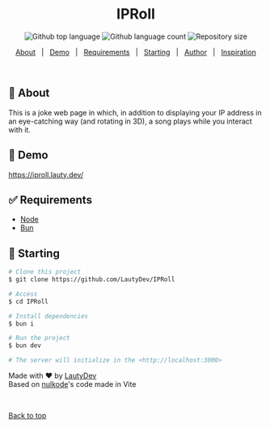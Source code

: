 <h1 align="center">IPRoll</h1>

<p align="center">
  <img alt="Github top language" src="https://img.shields.io/github/languages/top/LautyDev/IPRoll?color=56BEB8">

  <img alt="Github language count" src="https://img.shields.io/github/languages/count/LautyDev/IPRoll?color=56BEB8">

  <img alt="Repository size" src="https://img.shields.io/github/repo-size/LautyDev/IPRoll?color=56BEB8">
</p>

<p align="center">
  <a href="#dart-about">About</a> &#xa0; | &#xa0;
  <a href="#eyes-demo">Demo</a> &#xa0; | &#xa0;
  <a href="#white_check_mark-requirements">Requirements</a> &#xa0; | &#xa0;
  <a href="#checkered_flag-starting">Starting</a> &#xa0; | &#xa0;
  <a href="https://github.com/LautyDev" target="_blank">Author</a> &#xa0; | &#xa0;
  <a href="https://github.com/nulkode" target="_blank">Inspiration</a>
</p>

<br>

## :dart: About

This is a joke web page in which, in addition to displaying your IP address in an eye-catching way (and rotating in 3D), a song plays while you interact with it.

## :eyes: Demo

https://iproll.lauty.dev/

## :white_check_mark: Requirements

- [Node](https://nodejs.org/en/)
- [Bun](https://bun.sh/)

## :checkered_flag: Starting

```bash
# Clone this project
$ git clone https://github.com/LautyDev/IPRoll

# Access
$ cd IPRoll

# Install dependencies
$ bun i

# Run the project
$ bun dev

# The server will initialize in the <http://localhost:3000>
```

Made with :heart: by <a href="https://github.com/LautyDev" target="_blank">LautyDev</a>
<br>
Based on <a href="https://github.com/nulkode" target="_blank">nulkode</a>'s code made in Vite

&#xa0;

<a href="#top">Back to top</a>
